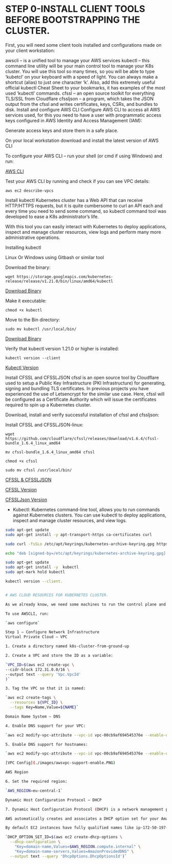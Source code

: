 # STEP 0-INSTALL CLIENT TOOLS BEFORE BOOTSTRAPPING THE CLUSTER.

First, you will need some client tools installed and configurations made on your client workstation:

awscli – is a unified tool to manage your AWS services
kubectl – this command line utility will be your main control tool to manage your K8s cluster. You will use this tool so many times, so you will be able to type ‘kubetcl’ on your keyboard with a speed of light. You can always make a shortcut (alias) to just one character ‘k’. Also, add this extremely useful official kubectl Cheat Sheet to your bookmarks, it has examples of the most used ‘kubectl’ commands.
cfssl – an open source toolkit for everything TLS/SSL from Cloudflare
cfssljson – a program, which takes the JSON output from the cfssl and writes certificates, keys, CSRs, and bundles to disk.
Install and configure AWS CLI
Configure AWS CLI to access all AWS services used, for this you need to have a user with programmatic access keys configured in AWS Identity and Access Management (IAM):

Generate access keys and store them in a safe place.

On your local workstation download and install the latest version of AWS CLI

To configure your AWS CLI – run your shell (or cmd if using Windows) and run:

[AWS CLI](./images/AWS-CLI-Config.PNG)

Test your AWS CLI by running and check if you can see VPC details:

`aws ec2 describe-vpcs`

Install kubectl
Kubernetes cluster has a Web API that can receive HTTP/HTTPS requests, but it is quite cumbersome to curl an API each and every time you need to send some command, so kubectl command tool was developed to ease a K8s administrator’s life.

With this tool you can easily interact with Kubernetes to deploy applications, inspect and manage cluster resources, view logs and perform many more administrative operations.

Installing kubectl

Linux Or Windows using Gitbash or similar tool

Download the binary:

`wget https://storage.googleapis.com/kubernetes-release/release/v1.21.0/bin/linux/amd64/kubectl`

[Download Binary](./images/binary-dwnld.PNG)

Make it executable:

`chmod +x kubectl`

Move to the Bin directory:

`sudo mv kubectl /usr/local/bin/`

[Download Binary](./images/chmod-sudo.PNG)

Verify that kubectl version 1.21.0 or higher is installed:

`kubectl version --client`  

[Kubectl Version](./images/kube-vers-output.PNG)

Install CFSSL and CFSSLJSON
cfssl is an open source tool by Cloudflare used to setup a Public Key Infrastructure (PKI Infrastructure) for generating, signing and bundling TLS certificates. In previous projects you have experienced the use of Letsencrypt for the similar use case. Here, cfssl will be configured as a Certificate Authority which will issue the certificates required to spin up a Kubernetes cluster.

Download, install and verify successful installation of cfssl and cfssljson:

Install CFSSL and CFSSLJSON-linux:

`wget https://github.com/cloudflare/cfssl/releases/download/v1.6.4/cfssl-bundle_1.6.4_linux_amd64` 

`mv cfssl-bundle_1.6.4_linux_amd64 cfssl` 

`chmod +x cfssl`

`sudo mv cfssl /usr/local/bin/`


<!-- `wget -q --show-progress --https-only --timestamping \
  https://storage.googleapis.com/kubernetes-the-hard-way/cfssl/1.4.1/linux/cfssl \
  https://storage.googleapis.com/kubernetes-the-hard-way/cfssl/1.4.1/linux/cfssljson`   -->

[CFSSL & CFSSLJSON](./images/cfss-install.PNG)

[CFSSL Version](./images/cfssl-vers.PNG)

[CFSSLJson Version](./images/cfssljson-vers.PNG)

- Kubectl: Kubernetes command-line tool, allows you to run commands against Kubernetes clusters. You can use kubectl to deploy applications, inspect and manage cluster resources, and view logs.

```bash
sudo apt-get update
sudo apt-get install -y apt-transport-https ca-certificates curl

sudo curl -fsSLo /etc/apt/keyrings/kubernetes-archive-keyring.gpg https://packages.cloud.google.com/apt/doc/apt-key.gpg

echo "deb [signed-by=/etc/apt/keyrings/kubernetes-archive-keyring.gpg] https://apt.kubernetes.io/ kubernetes-xenial main" | sudo tee /etc/apt/sources.list.d/kubernetes.list

sudo apt-get update
sudo apt-get install -y  kubectl
sudo apt-mark hold kubectl

kubectl version --client.


# AWS CLOUD RESOURCES FOR KUBERNETES CLUSTER.

As we already know, we need some machines to run the control plane and the worker nodes. In this section, you will provision EC2 Instances required to run your K8s cluster. You can use Terraform for this. But it is highly recommended to start out first with manual provisioning using awscli and have thorough knowledge about the whole setup. After that, you can destroy the entire project and start all over again using Terraform. This manual approach will solidify your skills and give you the opportunity to face more challenges.

To use AWSCLI, run:

`aws configure`

Step 1 – Configure Network Infrastructure
Virtual Private Cloud – VPC

1. Create a directory named k8s-cluster-from-ground-up

2. Create a VPC and store the ID as a variable:

`VPC_ID=$(aws ec2 create-vpc \
--cidr-block 172.31.0.0/16 \
--output text --query 'Vpc.VpcId'
)`

3. Tag the VPC so that it is named:

`aws ec2 create-tags \
  --resources ${VPC_ID} \
  --tags Key=Name,Value=${NAME}`

Domain Name System – DNS

4. Enable DNS support for your VPC:

`aws ec2 modify-vpc-attribute --vpc-id vpc-00cb9af694545376e --enable-dns-support '{"Value": true}'`

5. Enable DNS support for hostnames:

`aws ec2 modify-vpc-attribute --vpc-id vpc-00cb9af694545376e --enable-dns-hostnames '{"Value": true}'`

[VPC Config](./images/awsvpc-support-enable.PNG)

AWS Region

6. Set the required region:

`AWS_REGION=eu-central-1`

Dynamic Host Configuration Protocol – DHCP

7. Dynamic Host Configuration Protocol (DHCP) is a network management protocol used on Internet Protocol networks for automatically assigning IP addresses and other communication parameters to devices connected to the network using a client–server architecture.

AWS automatically creates and associates a DHCP option set for your Amazon VPC upon creation and sets two options: domain-name-servers (defaults to AmazonProvidedDNS) and domain-name (defaults to the domain name for your set region). AmazonProvidedDNS is an Amazon Domain Name System (DNS) server, and this option enables DNS for instances to communicate using DNS names.

By default EC2 instances have fully qualified names like ip-172-50-197-106.eu-central-1.compute.internal. But you can set your own configuration using an example below.

`DHCP_OPTION_SET_ID=$(aws ec2 create-dhcp-options \
  --dhcp-configuration \
    "Key=domain-name,Values=$AWS_REGION.compute.internal" \
    "Key=domain-name-servers,Values=AmazonProvidedDNS" \
  --output text --query 'DhcpOptions.DhcpOptionsId')`
